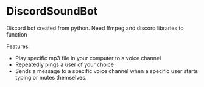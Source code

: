 # DiscordSoundBot
Discord bot created from python.
Need ffmpeg and discord libraries to function

Features:
- Play specific mp3 file in your computer to a voice channel
- Repeatedly pings a user of your choice
- Sends a message to a specific voice channel when a specific user starts typing or mutes themselves.
